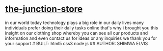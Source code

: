 <h1><a href="https://elviss250.github.io/the-junction-store/">the-junction-store</a></h1>
in our world today technology plays a big role in our daily lives
many individuals prefer doing their daily tasks online that's why i brought you
this insight on our clothing shop whereby you can see all our products
and information and even contact us for ideas or any inquiries
we thank you for your support
# BUILT:
html5
css3
node js
## AUTHOR: SHIMWA ELVIS
